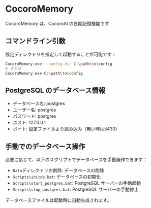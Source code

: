 # CocoroMemory

CocoroMemory は、CocoroAI の長期記憶機能です

## コマンドライン引数

設定ディレクトリを指定して起動することが可能です：

```bash
CocoroMemory.exe --config-dir C:\path\to\config
# または
CocoroMemory.exe C:\path\to\config
```

## PostgreSQL のデータベース情報

- データベース名: postgres
- ユーザー名: postgres
- パスワード: postgres
- ホスト: 127.0.0.1
- ポート: 設定ファイルより読み込み（無い時は5433）

## 手動でのデータベース操作

必要に応じて、以下のスクリプトでデータベースを手動操作できます：

- `Data`ディレクトリの削除: データベースの削除
- `Scripts\initdb.bat`: データベースの初期化
- `Scripts\start_postgres.bat`: PostgreSQL サーバーの手動起動
- `Scripts\stop_postgres.bat`: PostgreSQL サーバーの手動停止

データベースファイルは起動時に自動生成されます。

